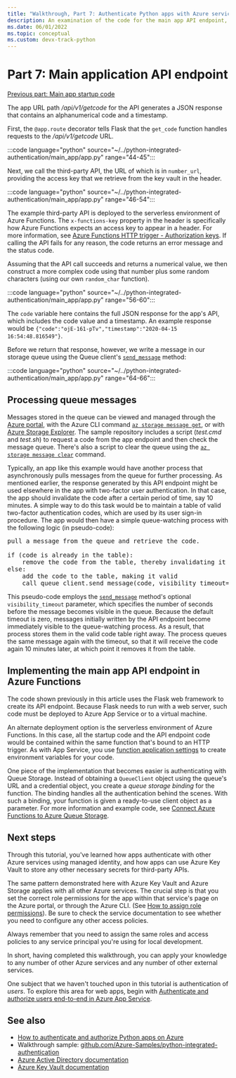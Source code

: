 ```yaml
---
title: "Walkthrough, Part 7: Authenticate Python apps with Azure services"
description: An examination of the code for the main app API endpoint, which uses the third-party API endpoint and writes a message to Azure Queue Storage.
ms.date: 06/01/2022
ms.topic: conceptual
ms.custom: devx-track-python
---
```


# Part 7: Main application API endpoint

[Previous part: Main app startup code](walkthrough-tutorial-authentication-06.md)

The app URL path */api/v1/getcode* for the API generates a JSON response that contains an alphanumerical code and a timestamp.

First, the `@app.route` decorator tells Flask that the `get_code` function handles requests to the */api/v1/getcode* URL.

:::code language="python" source="~/../python-integrated-authentication/main_app/app.py" range="44-45":::

Next, we call the third-party API, the URL of which is in `number_url`, providing the access key that we retrieve from the key vault in the header.

:::code language="python" source="~/../python-integrated-authentication/main_app/app.py" range="46-54":::

The example third-party API is deployed to the serverless environment of Azure Functions. The `x-functions-key` property in the header is specifically how Azure Functions expects an access key to appear in a header. For more information, see [Azure Functions HTTP trigger - Authorization keys](/azure/azure-functions/functions-bindings-http-webhook-trigger?tabs=csharp#authorization-keys). If calling the API fails for any reason, the code returns an error message and the status code.

Assuming that the API call succeeds and returns a numerical value, we then construct a more complex code using that number plus some random characters (using our own `random_char` function).

:::code language="python" source="~/../python-integrated-authentication/main_app/app.py" range="56-60":::

The `code` variable here contains the full JSON response for the app's API, which includes the code value and a timestamp. An example response would be `{"code":"ojE-161-pTv","timestamp":"2020-04-15 16:54:48.816549"}`.

Before we return that response, however, we write a message in our storage queue using the Queue client's [`send_message`](/python/api/azure-storage-queue/azure.storage.queue.queueclient#send-message-content----kwargs-) method:

:::code language="python" source="~/../python-integrated-authentication/main_app/app.py" range="64-66":::

## Processing queue messages

Messages stored in the queue can be viewed and managed through the [Azure portal](/azure/storage/queues/storage-quickstart-queues-portal#view-message-properties), with the Azure CLI command [`az storage message get`](/cli/azure/storage/message#az-storage-message-get), or with [Azure Storage Explorer](https://azure.microsoft.com/features/storage-explorer/). The sample repository includes a script (*test.cmd* and *test.sh*) to request a code from the app endpoint and then check the message queue. There's also a script to clear the queue using the [`az storage message clear`](/cli/azure/storage/message#az-storage-message-clear) command.

Typically, an app like this example would have another process that asynchronously pulls messages from the queue for further processing. As mentioned earlier, the response generated by this API endpoint might be used elsewhere in the app with two-factor user authentication. In that case, the app should invalidate the code after a certain period of time, say 10 minutes. A simple way to do this task would be to maintain a table of valid two-factor authentication codes, which are used by its user sign-in procedure. The app would then have a simple queue-watching process with the following logic (in pseudo-code):

<pre>
pull a message from the queue and retrieve the code.

if (code is already in the table):
    remove the code from the table, thereby invalidating it
else:
    add the code to the table, making it valid
    call queue_client.send_message(code, visibility_timeout=600)
</pre>

This pseudo-code employs the [`send_message`](/python/api/azure-storage-queue/azure.storage.queue.queueclient#send-message-content----kwargs-) method's optional `visibility_timeout` parameter, which specifies the number of seconds before the message becomes visible in the queue. Because the default timeout is zero, messages initially written by the API endpoint become immediately visible to the queue-watching process. As a result, that process stores them in the valid code table right away. The process queues the same message again with the timeout, so that it will receive the code again 10 minutes later, at which point it removes it from the table.

## Implementing the main app API endpoint in Azure Functions

The code shown previously in this article uses the Flask web framework to create its API endpoint. Because Flask needs to run with a web server, such code must be deployed to Azure App Service or to a virtual machine.

An alternate deployment option is the serverless environment of Azure Functions. In this case, all the startup code and the API endpoint code would be contained within the same function that's bound to an HTTP trigger. As with App Service, you use [function application settings](/azure/azure-functions/functions-how-to-use-azure-function-app-settings#settings) to create environment variables for your code.

One piece of the implementation that becomes easier is authenticating with Queue Storage. Instead of obtaining a `QueueClient` object using the queue's URL and a credential object, you create a *queue storage binding* for the function. The binding handles all the authentication behind the scenes. With such a binding, your function is given a ready-to-use client object as a parameter. For more information and example code, see [Connect Azure Functions to Azure Queue Storage](/azure/azure-functions/functions-add-output-binding-storage-queue-cli?tabs=bash%2Cbrowser&pivots=programming-language-python).

## Next steps

Through this tutorial, you've learned how apps authenticate with other Azure services using managed identity, and how apps can use Azure Key Vault to store any other necessary secrets for third-party APIs.

The same pattern demonstrated here with Azure Key Vault and Azure Storage applies with all other Azure services. The crucial step is that you set the correct role permissions for the app within that service's page on the Azure portal, or through the Azure CLI. (See [How to assign role permissions](/azure/role-based-access-control/role-assignments-steps)). Be sure to check the service documentation to see whether you need to configure any other access policies.

Always remember that you need to assign the same roles and access policies to any service principal you're using for local development.

In short, having completed this walkthrough, you can apply your knowledge to any number of other Azure services and any number of other external services.

One subject that we haven't touched upon in this tutorial is authentication of *users*. To explore this area for web apps, begin with [Authenticate and authorize users end-to-end in Azure App Service](/azure/app-service/tutorial-auth-aad?pivots=platform-linux).

## See also

- [How to authenticate and authorize Python apps on Azure](./sdk/authentication-overview.md)
- Walkthrough sample: [github.com/Azure-Samples/python-integrated-authentication](https://github.com/Azure-Samples/python-integrated-authentication)
- [Azure Active Directory documentation](/azure/active-directory)
- [Azure Key Vault documentation](/azure/key-vault)